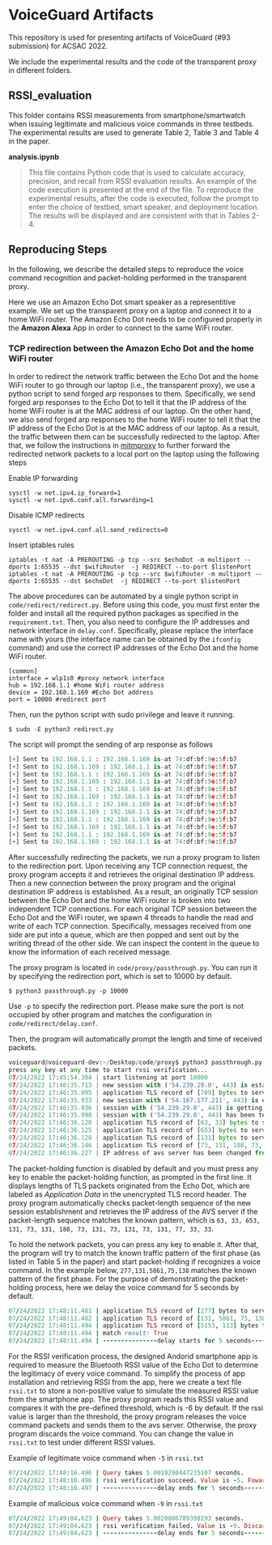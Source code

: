 # VoiceGuard Artifacts
This repository is used for presenting artifacts of VoiceGuard (#93 submission) for ACSAC 2022.


We include the experimental results and the code of the transparent proxy in different folders.


## RSSI_evaluation

This folder contains RSSI measurements from smartphone/smartwatch when issuing legitimate and malicious voice commands in three testbeds. The experimental results are used to generate Table 2, Table 3 and Table 4 in the paper. 

**analysis.ipynb**
>This file contains Python code that is used to calculate accuracy, precision, and recall from RSSI evaluation results. An example of the code execution is presented at the end of the file. To reproduce the experimental results, after the code is executed, follow the prompt to enter the choice of testbed, smart speaker, and deployment location. The results will be displayed and are consistent with that in Tables 2-4.



## Reproducing Steps

In the following, we describe the detailed steps to reproduce the voice command recognition and packet-holding performed in the transparent proxy. 

Here we use an Amazon Echo Dot smart speaker as a representitive example. We set up the transparent proxy on a laptop and connect it to a home WiFi router. The Amazon Echo Dot needs to be configured properly in the **Amazon Alexa**  App in order to connect to the same WiFi router.

### TCP redirection between the Amazon Echo Dot and the home WiFi router

In order to redirect the network traffic between the Echo Dot and the home WiFi router to go through our laptop (i.e., the transparent proxy), we use a python script to send forged arp responses to them. Specifically, we send forged arp responses to the Echo Dot to tell it that the IP address of the home WiFi router is at the MAC address of our laptop. On the other hand, we also send forged arp responses to the home WiFi router to tell it that the IP address of the Echo Dot is at the MAC address of our laptop. As a result, the traffic between them can be successfully redirected to the laptop. After that, we follow the instructions in [mitmproxy](https://docs.mitmproxy.org/stable/howto-transparent/) to further forward the redirected network packets to a local port on the laptop using the following steps

Enable IP forwarding

```
sysctl -w net.ipv4.ip_forward=1
sysctl -w net.ipv6.conf.all.forwarding=1
```

Disable ICMP redirects

```
sysctl -w net.ipv4.conf.all.send_redirects=0
```

Insert iptables rules

```
iptables -t nat -A PREROUTING -p tcp --src $echoDot -m multiport --dports 1:65535 --dst $wifiRouter  -j REDIRECT --to-port $listenPort
iptables -t nat -A PREROUTING -p tcp --src $wifiRouter -m multiport --dports 1:65535 --dst $echoDot  -j REDIRECT --to-port $listenPort 
```

The above procedures can be automated by a single python script in `code/redirect/redirect.py`. Before using this code, you must first enter the folder and install all the required python packages as specified in the `requirement.txt`. Then, you also need to configure the IP addresses and network interface in `delay.conf`. Specifically, please replace the interface name with yours (the interface name can be obtained by the `ifconfig` command) and use the correct IP addresses of the Echo Dot and the home WiFi router.

```
[common]
interface = wlp1s0 #proxy network interface
hub = 192.168.1.1 #home WiFi router address
device = 192.168.1.169 #Echo Dot address
port = 10000 #redirect port
```

Then, run the python script with sudo privilege and leave it running.

```
$ sudo -E python3 redirect.py
```

The script will prompt the sending of arp response as follows

```python
[+] Sent to 192.168.1.1 : 192.168.1.169 is-at 74:df:bf:9e:5f:b7
[+] Sent to 192.168.1.169 : 192.168.1.1 is-at 74:df:bf:9e:5f:b7
[+] Sent to 192.168.1.1 : 192.168.1.169 is-at 74:df:bf:9e:5f:b7
[+] Sent to 192.168.1.169 : 192.168.1.1 is-at 74:df:bf:9e:5f:b7
[+] Sent to 192.168.1.1 : 192.168.1.169 is-at 74:df:bf:9e:5f:b7
[+] Sent to 192.168.1.169 : 192.168.1.1 is-at 74:df:bf:9e:5f:b7
[+] Sent to 192.168.1.1 : 192.168.1.169 is-at 74:df:bf:9e:5f:b7
[+] Sent to 192.168.1.169 : 192.168.1.1 is-at 74:df:bf:9e:5f:b7
[+] Sent to 192.168.1.1 : 192.168.1.169 is-at 74:df:bf:9e:5f:b7
[+] Sent to 192.168.1.169 : 192.168.1.1 is-at 74:df:bf:9e:5f:b7
[+] Sent to 192.168.1.1 : 192.168.1.169 is-at 74:df:bf:9e:5f:b7
[+] Sent to 192.168.1.169 : 192.168.1.1 is-at 74:df:bf:9e:5f:b7
```

After successfully redirecting the packets, we run a proxy program to listen to the redirection port. Upon receiving any TCP connection request, the proxy program accepts it and retrieves the original destination IP address. Then a new connection between the proxy program and the original destination IP address is established. As a result, an originally TCP session between the Echo Dot and the home WiFi router is broken into two independent TCP connections. For each original TCP session between the Echo Dot and the WiFi router, we spawn 4 threads to handle the read and write of each TCP connection. Specifically, messages received from one side are put into a queue, which are then popped and sent out by the writing thread of the other side. We can inspect the content in the queue to know the information of each received message.


The proxy program is located in `code/proxy/passthrough.py`. You can run it by specifying the redirection port, which is set to 10000 by default.

```
$ python3 passthrough.py -p 10000
```

Use `-p` to specify the redirection port. Please make sure the port is not occupied by other program and matches the configuration in `code/redirect/delay.conf`. 


Then, the program will automatically prompt the length and time of received packets.

```python
voiceguard@voiceguard-dev:~/Desktop/code/proxy$ python3 passthrough.py
press any key at any time to start rssi verification...
07/24/2022 17:45:54.304 | start listening at port 10000
07/24/2022 17:46:35.713 | new session with ('54.239.29.0', 443) is established
07/24/2022 17:46:35.895 | application TLS record of [709] bytes to server at ('54.239.29.0', 443)
07/24/2022 17:46:35.933 | new session with ('54.167.177.211', 443) is established
07/24/2022 17:46:35.936 | session with ('54.239.29.0', 443) is getting terminated
07/24/2022 17:46:35.998 | session with ('54.239.29.0', 443) has been terminated
07/24/2022 17:46:36.120 | application TLS record of [63, 33] bytes to server at ('54.167.177.211', 443)
07/24/2022 17:46:36.125 | application TLS record of [653] bytes to server at ('54.167.177.211', 443)
07/24/2022 17:46:36.128 | application TLS record of [131] bytes to server at ('54.167.177.211', 443)
07/24/2022 17:46:36.146 | application TLS record of [73, 131, 188, 73, 131, 73, 131, 73, 131, 77, 33] bytes to server at ('54.167.177.211', 443)
07/24/2022 17:46:36.227 | IP address of avs server has been changed from UNKNOWN to 54.167.177.211.
```

The packet-holding function is disabled by default and you must press any key to enable the packet-holding function, as prompted in the first line. It displays lengths of TLS packets originated from the Echo Dot, which are labeled as *Application Data* in the unencrypted TLS record header. The proxy program automatically checks packet-length sequence of the new session establishment and retrieves the IP address of the AVS server if the packet-length sequence matches the known pattern, which is `63, 33, 653, 131, 73, 131, 188, 73, 131, 73, 131, 73, 131, 77, 33, 33`.

To hold the network packets, you can press any key to enable it. After that, the program will try to match the known traffic pattern of the first phase (as listed in Table 5 in the paper) and start packet-holding if recognizes a voice command. In the example below, `277,131,5861,75,138` matches the known pattern of the first phase. For the purpose of demonstrating the packet-holding process, here we delay the voice command for 5 seconds by default. 

```ruby
07/24/2022 17:48:11.481 | application TLS record of [277] bytes to server at ('54.167.177.211', 443)
07/24/2022 17:48:11.482 | application TLS record of [131, 5861, 75, 138, 1905] bytes to server at ('54.167.177.211', 443)
07/24/2022 17:48:11.494 | application TLS record of [5153, 113] bytes to server at ('54.167.177.211', 443)
07/24/2022 17:48:11.494 | match result: True
07/24/2022 17:48:11.494 | ---------------delay starts for 5 seconds---------------
```

For the RSSI verification process, the designed Andorid smartphone app is required to measure the Bluetooth RSSI value of the Echo Dot to determine the legitimacy of every voice command. To simplify the process of app installation and retrieving RSSI from the app, here we create a text file `rssi.txt` to store a non-positive value to simulate the measured RSSI value from the smartphone app. The proxy program reads this RSSI value and compares it with the pre-defined threshold, which is -6 by default. If the rssi value is larger than the threshold, the proxy program releases the voice command packets and sends them to the avs server. Otherwise, the proxy program discards the voice command. You can change the value in `rssi.txt` to test under different RSSI values.


Example of legitimate voice command when `-5` in `rssi.txt`

```ruby
07/24/2022 17:48:16.496 | Query takes 5.0019290447235107 seconds.
07/24/2022 17:48:16.496 | rssi verification succeed. Value is -5. Foward voice command packets to the AVS server.
07/24/2022 17:48:16.497 | ---------------delay ends for 5 seconds---------------
```


Example of malicious voice command when `-9` in `rssi.txt`

```ruby
07/24/2022 17:49:04.623 | Query takes 5.0020806789398193 seconds.
07/24/2022 17:49:04.623 | rssi verification failed. Value is -9. Discard voice command packets.
07/24/2022 17:49:04.623 | ---------------delay ends for 5 seconds---------------
```

